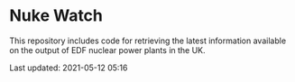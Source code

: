 # Nuke Watch

This repository includes code for retrieving the latest information available on the output of EDF nuclear power plants in the UK.

Last updated: 2021-05-12 05:16